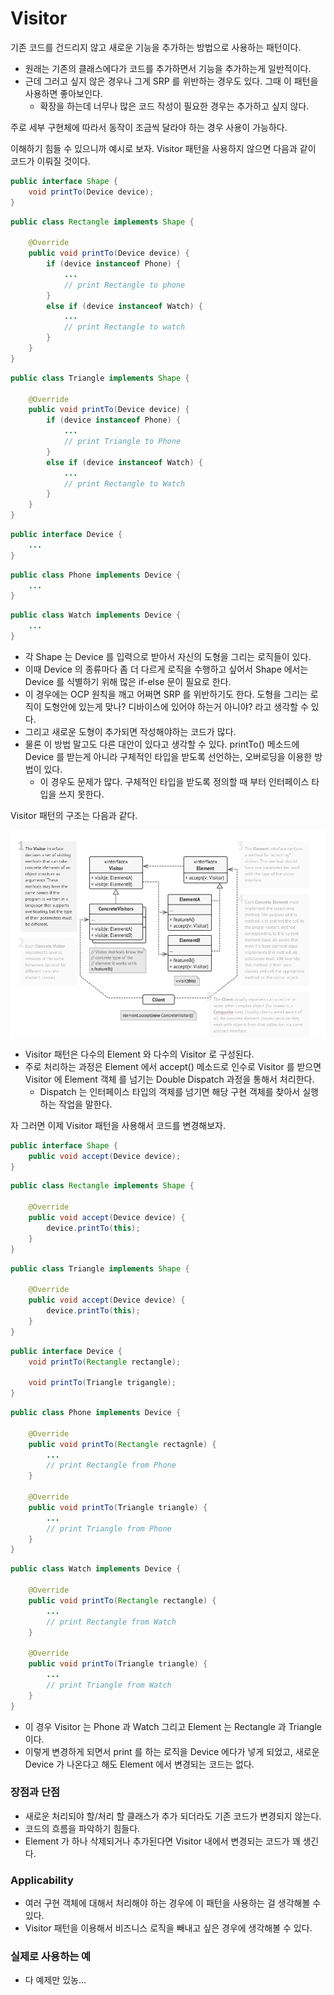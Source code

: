 # Visitor 

기존 코드를 건드리지 않고 새로운 기능을 추가하는 방법으로 사용하는 패턴이다.

- 원래는 기존의 클래스에다가 코드를 추가하면서 기능을 추가하는게 일반적이다.
- 근데 그러고 싶지 않은 경우나 그게 SRP 를 위반하는 경우도 있다. 그때 이 패턴을 사용하면 좋아보인다.
    - 확장을 하는데 너무나 많은 코드 작성이 필요한 경우는 추가하고 싶지 않다.

주로 세부 구현체에 따라서 동작이 조금씩 달라야 하는 경우 사용이 가능하다. 

이해하기 힘들 수 있으니까 예시로 보자.  Visitor 패턴을 사용하지 않으면 다음과 같이 코드가 이뤄질 것이다.

```java
public interface Shape {
	void printTo(Device device); 
}
```

```java
public class Rectangle implements Shape {
	
	@Override
	public void printTo(Device device) {
		if (device instanceof Phone) {
			...
			// print Rectangle to phone
		} 
		else if (device instanceof Watch) {
			...
			// print Rectangle to watch 
		}
	}
}
```

```java
public class Triangle implements Shape {
	
	@Override
	public void printTo(Device device) {
		if (device instanceof Phone) {
			...
			// print Triangle to Phone		
		}
		else if (device instanceof Watch) {
			...
			// print Rectangle to Watch 
		}
	}
}
```

```java
public interface Device {
	...
}
```

```java
public class Phone implements Device {
	...
}
```

```java
public class Watch implements Device {
	...
}
```

- 각 Shape 는 Device 를 입력으로 받아서 자신의 도형을 그리는 로직들이 있다.
- 이때 Device 의 종류마다 좀 더 다르게 로직을 수행하고 싶어서 Shape 에서는 Device 를 식별하기 위해 많은 if-else 문이 필요로 한다.
- 이 경우에는 OCP 원칙을 깨고 어쩌면 SRP 를 위반하기도 한다. 도형을 그리는 로직이 도형안에 있는게 맞나? 디바이스에 있어야 하는거 아니야? 라고 생각할 수 있다.
- 그리고 새로운 도형이 추가되면 작성해야하는 코드가 많다.
- 물론 이 방법 말고도 다른 대안이 있다고 생각할 수 있다. printTo() 메소드에 Device 를 받는게 아니라 구체적인 타입을 받도록 선언하는, 오버로딩을 이용한 방법이 있다.
    - 이 경우도 문제가 많다. 구체적인 타입을 받도록 정의할 때 부터 인터페이스 타입을 쓰지 못한다.

Visitor 패턴의 구조는 다음과 같다.

![visitor](./images/visitor.png)

- Visitor 패턴은 다수의 Element 와 다수의 Visitor 로 구성된다.
- 주로 처리하는 과정은 Element 에서 accept() 메소드로 인수로 Visitor 를 받으면 Visitor 에  Element 객체 를 넘기는 Double Dispatch 과정을 통해서 처리한다.
    - Dispatch 는 인터페이스 타입의 객체를 넘기면 해당 구현 객체를 찾아서 실행하는 작업을 말한다.

자 그러면 이제 Visitor 패턴을 사용해서 코드를 변경해보자.

```java
public interface Shape {
	public void accept(Device device); 
}
```

```java
public class Rectangle implements Shape {
	
	@Override 
	public void accept(Device device) {
		device.printTo(this); 
	}
}
```

```java
public class Triangle implements Shape {

	@Override
	public void accept(Device device) {
		device.printTo(this); 
	}
}
```

```java
public interface Device {
	void printTo(Rectangle rectangle); 

	void printTo(Triangle trigangle); 
}
```

```java
public class Phone implements Device {
	
	@Override 
	public void printTo(Rectangle rectagnle) {
		...
		// print Rectangle from Phone 
	}

	@Override
	public void printTo(Triangle triangle) {
		...
		// print Triangle from Phone
	}
}
```

```java
public class Watch implements Device {

	@Override
	public void printTo(Rectangle rectangle) {
		...
		// print Rectangle from Watch
	}

	@Override
	public void printTo(Triangle triangle) {
		...
		// print Triangle from Watch 
	}
}
```

- 이 경우 Visitor 는 Phone 과 Watch 그리고 Element 는 Rectangle 과 Triangle 이다.
- 이렇게 변경하게 되면서 print 를 하는 로직을 Device 에다가 넣게 되었고, 새로운 Device 가 나온다고 해도 Element 에서 변경되는 코드는 없다.


### 장점과 단점

- 새로운 처리되야 할/처리 할 클래스가 추가 되더라도 기존 코드가 변경되지 않는다.
- 코드의 흐름을 파악하기 힘들다.
- Element 가 하나 삭제되거나 추가된다면 Visitor 내에서 변경되는 코드가 꽤 생긴다.

### Applicability

- 여러 구현 객체에 대해서 처리해야 하는 경우에 이 패턴을 사용하는 걸 생각해볼 수 있다.
- Visitor 패턴을 이용해서 비즈니스 로직을 빼내고 싶은 경우에 생각해볼 수 있다.

### 실제로 사용하는 예

- 다 예제만 있농...
